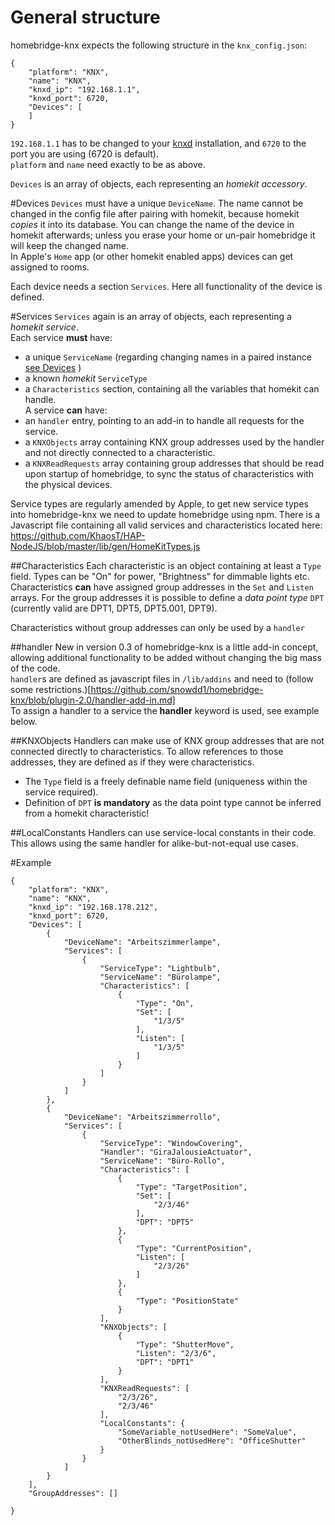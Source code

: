 # General structure
homebridge-knx expects the following structure in the `knx_config.json`:

```
{
    "platform": "KNX",
    "name": "KNX",
    "knxd_ip": "192.168.1.1",
    "knxd_port": 6720,
    "Devices": [
    ]
}
```
`192.168.1.1` has to be changed to your [knxd](https://github.com/knxd/knxd) installation, and `6720` to the port you are using (6720 is default).  
`platform` and `name` need exactly to be as above.

`Devices` is an array of objects, each representing an *homekit accessory*. 

#Devices
`Devices` must have a unique `DeviceName`. The name cannot be changed in the config file after pairing with homekit, because homekit *copies* it into its database. You can change the name of the device in homekit afterwards; unless you erase your home or un-pair homebridge it will keep the changed name.  
In Apple's `Home` app (or other homekit enabled apps) devices can get assigned to rooms.

Each device needs a section `Services`. Here all functionality of the device is defined.

#Services
`Services` again is an array of objects, each representing a *homekit service*.  
Each service **must** have:
- a unique `ServiceName` (regarding changing names in a paired instance [see Devices](#devices) )
- a known *homekit* `ServiceType`
- a `Characteristics` section, containing all the variables that homekit can handle.    
A service **can** have:  
- an `handler` entry, pointing to an add-in to handle all requests for the service.  
- a `KNXObjects` array containing KNX group addresses used by the handler and not directly connected to a characteristic.  
- a `KNXReadRequests` array containing group addresses that should be read upon startup of homebridge, to sync the status of characteristics with the physical devices.   

Service types are regularly amended by Apple, to get new service types into homebridge-knx we need to update homebridge using npm.
There is a Javascript file containing all valid services and characteristics located here: https://github.com/KhaosT/HAP-NodeJS/blob/master/lib/gen/HomeKitTypes.js

 
##Characteristics
Each characteristic is an object containing at least a `Type` field. Types can be "On" for power, "Brightness" for dimmable lights etc.  
Characteristics **can** have assigned group addresses in the `Set` and `Listen` arrays.
For the group addresses it is possible to define a *data point type* `DPT` (currently valid are DPT1, DPT5, DPT5.001, DPT9).

Characteristics without group addresses can only be used by a `handler`

##handler
New in version 0.3 of homebridge-knx is a little add-in concept, allowing additional functionality to be added without changing the big mass of the code.  
`handler`s are defined as javascript files in `/lib/addins` and need to (follow some restrictions.)[https://github.com/snowdd1/homebridge-knx/blob/plugin-2.0/handler-add-in.md]  
To assign a handler to a service the **handler** keyword is used, see example below.

##KNXObjects
Handlers can make use of KNX group addresses that are not connected directly to characteristics. To allow references to those addresses, they are defined as if they were characteristics. 
- The `Type` field is a freely definable name field (uniqueness within the service required). 
- Definition of `DPT` **is mandatory** as the data point type cannot be inferred from a homekit characteristic!  

##LocalConstants
Handlers can use service-local constants in their code. This allows using the same handler for alike-but-not-equal use cases. 


#Example
```
{
    "platform": "KNX",
    "name": "KNX",
    "knxd_ip": "192.168.178.212",
    "knxd_port": 6720,
    "Devices": [
        {
            "DeviceName": "Arbeitszimmerlampe",
            "Services": [
                {
                    "ServiceType": "Lightbulb",
                    "ServiceName": "Bürolampe",
                    "Characteristics": [
                        {
                            "Type": "On",
                            "Set": [
                                "1/3/5"
                            ],
                            "Listen": [
                                "1/3/5"
                            ]
                        }
                    ]
                }
            ]
        },
        {
            "DeviceName": "Arbeitszimmerrollo",
            "Services": [
                {
                    "ServiceType": "WindowCovering",
                    "Handler": "GiraJalousieActuator",
                    "ServiceName": "Büro-Rollo",
                    "Characteristics": [
                        {
                            "Type": "TargetPosition",
                            "Set": [
                                "2/3/46"
                            ],
                            "DPT": "DPT5"
                        },
                        {
                            "Type": "CurrentPosition",
                            "Listen": [
                                "2/3/26"
                            ]
                        },
                        {
                            "Type": "PositionState"
                        }
                    ],
                    "KNXObjects": [
                        {
                            "Type": "ShutterMove",
                            "Listen": "2/3/6",
                            "DPT": "DPT1"
                        }
                    ],
                    "KNXReadRequests": [
                        "2/3/26",
                        "2/3/46"
                    ],
                    "LocalConstants": {
                        "SomeVariable_notUsedHere": "SomeValue",
                        "OtherBlinds_notUsedHere": "OfficeShutter"
                    }
                }
            ]
        }
    ],
    "GroupAddresses": []

}
```